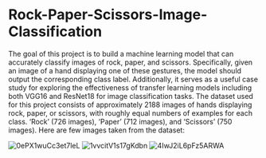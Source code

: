 # Rock-Paper-Scissors-Image-Classification

 The goal of this project is to build a machine learning model that can accurately classify images of rock, paper, and scissors. Specifically, given an image of a hand displaying one of these gestures, the model should output the corresponding class label. Additionally, it serves as a useful case study for exploring the effectiveness of transfer learning models including both VGG16 and ResNet18 for image classification tasks. The dataset used for this project consists of approximately 2188 images of hands displaying rock, paper, or scissors, with roughly equal numbers of examples for each class. ‘Rock’ (726 images), ‘Paper’ (712 images), and ‘Scissors’ (750 images). Here are few images taken from the dataset:
 
![0ePX1wuCc3et7leL](https://user-images.githubusercontent.com/71690933/230923988-322e6b47-7b4d-453e-91e5-82b526fca37c.png)
![1vvcitV1s17gKdbn](https://user-images.githubusercontent.com/71690933/230924024-d0a2f1f3-3563-474f-8a3a-c3f86315f58d.png)
![4IwJ2iL6pFz5ARWA](https://user-images.githubusercontent.com/71690933/230924056-0433f064-5e32-4290-b1ba-3d5b757b680c.png)
